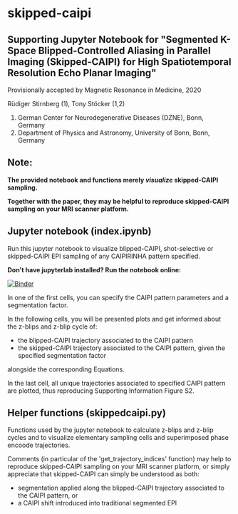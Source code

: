 # skipped-caipi

## Supporting Jupyter Notebook for "Segmented K-Space Blipped-Controlled Aliasing in Parallel Imaging (Skipped-CAIPI) for High Spatiotemporal Resolution Echo Planar Imaging"

Provisionally accepted by Magnetic Resonance in Medicine, 2020

Rüdiger Stirnberg (1), Tony Stöcker (1,2)

1. German Center for Neurodegenerative Diseases (DZNE), Bonn, Germany
2. Department of Physics and Astronomy, University of Bonn, Bonn, Germany

## Note:

**The provided notebook and functions merely *visualize* skipped-CAIPI sampling.**

**Together with the paper, they may be helpful to reproduce skipped-CAIPI sampling on your MRI scanner platform.**

## Jupyter notebook (index.ipynb)

Run this jupyter notebook to visualize blipped-CAIPI, shot-selective or skipped-CAIPI EPI sampling of any CAIPIRINHA pattern specified.

**Don't have jupyterlab installed? Run the notebook online:**

[![Binder](https://mybinder.org/badge_logo.svg)](https://mybinder.org/v2/gh/mrphysics-bonn/skipped-caipi/master?filepath=index.ipynb)

In one of the first cells, you can specify the CAIPI pattern parameters and a segmentation factor.

In the following cells, you will be presented plots and get informed about the z-blips and z-blip cycle of:

* the blipped-CAIPI trajectory associated to the CAIPI pattern
* the skipped-CAIPI trajectory associated to the CAIPI pattern, given the specified segmentation factor

alongside the corresponding Equations.

In the last cell, all unique trajectories associated to specified CAIPI pattern are plotted, thus reproducing Supporting Information Figure S2.

## Helper functions (skippedcaipi.py)

Functions used by the jupyter notebook to calculate z-blips and z-blip cycles and to visualize elementary sampling cells and superimposed phase encoode trajectories.

Comments (in particular of the 'get_trajectory_indices' function) may help to reproduce skipped-CAIPI sampling on your MRI scanner platform, or simply appreciate that skipped-CAIPI can simply be understood as both:

* segmentation applied along the blipped-CAIPI trajectory associated to the CAIPI pattern, or
* a CAIPI shift introduced into traditional segmented EPI
